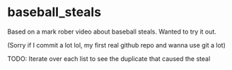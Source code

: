 # baseball_steals
Based on a mark rober video about baseball steals. Wanted to try it out.

(Sorry if I commit a lot lol, my first real github repo and wanna use git a lot)

TODO:
Iterate over each list to see the duplicate that caused the steal